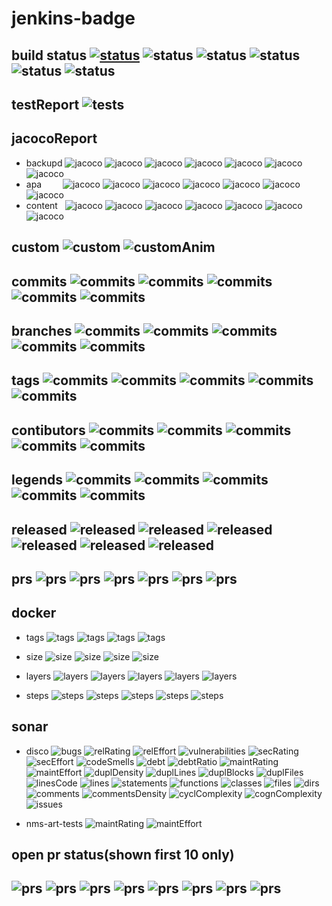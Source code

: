 # jenkins-badge

build status
[![status](https://nmccloudvm544.ftc.hpeswlab.net:8888/status/hello-craft-master-pull-requests/last "craft-master-pr")](https://nnmjenkins.ftc.hpeswlab.net:8443/jenkins/view/Trunk/job/nom-content-master/lastBuild/)
![status](https://nmccloudvm544.ftc.hpeswlab.net:8888/status/nms-disco-master/last "disco-master")
![status](https://nmccloudvm544.ftc.hpeswlab.net:8888/status/nms-apa-master-pr/now "apa-master-pr")
![status](https://nmccloudvm544.ftc.hpeswlab.net:8888/status/nom-content-master/now "nom-content-master")
![status](https://nmccloudvm544.ftc.hpeswlab.net:8888/status/legacy-na-bat-bundle-runner-master/now "legacy-na-bat-master")
![status](https://nmccloudvm544.ftc.hpeswlab.net:8888/status/nnmUI-master/now "nnm-ui-master")
---
testReport
 ![tests](https://nmccloudvm544.ftc.hpeswlab.net:8888/testReport/nms-disco-master "disco-master-tests")
---
## jacocoReport  
* backupd
![jacoco](https://nmccloudvm544.ftc.hpeswlab.net:8888/jacoco/itom-backupd-master "itom-backupd-master-overall-3avg")
![jacoco](https://nmccloudvm544.ftc.hpeswlab.net:8888/jacoco/itom-backupd-master/instruction "itom-backupd-master-ins")
![jacoco](https://nmccloudvm544.ftc.hpeswlab.net:8888/jacoco/itom-backupd-master/branch "itom-backupd-master-branch")
![jacoco](https://nmccloudvm544.ftc.hpeswlab.net:8888/jacoco/itom-backupd-master/complexity "itom-backupd-master-compl")
![jacoco](https://nmccloudvm544.ftc.hpeswlab.net:8888/jacoco/itom-backupd-master/line "itom-backupd-master-line")
![jacoco](https://nmccloudvm544.ftc.hpeswlab.net:8888/jacoco/itom-backupd-master/method "itom-backupd-master-method")
![jacoco](https://nmccloudvm544.ftc.hpeswlab.net:8888/jacoco/itom-backupd-master/class "itom-backupd-master-class")  
* apa &ensp; &ensp; &nbsp; 
![jacoco](https://nmccloudvm544.ftc.hpeswlab.net:8888/jacoco/nms-apa-master "nms-apa-master-overall-3avg")
![jacoco](https://nmccloudvm544.ftc.hpeswlab.net:8888/jacoco/nms-apa-master/instruction "nms-apa-master-ins")
![jacoco](https://nmccloudvm544.ftc.hpeswlab.net:8888/jacoco/nms-apa-master/branch "nms-apa-master-branch")
![jacoco](https://nmccloudvm544.ftc.hpeswlab.net:8888/jacoco/nms-apa-master/complexity "nms-apa-master-compl")
![jacoco](https://nmccloudvm544.ftc.hpeswlab.net:8888/jacoco/nms-apa-master/line "nms-apa-master-line")
![jacoco](https://nmccloudvm544.ftc.hpeswlab.net:8888/jacoco/nms-apa-master/method "nms-apa-master-method")
![jacoco](https://nmccloudvm544.ftc.hpeswlab.net:8888/jacoco/nms-apa-master/class "nms-apa-master-class")
* content &nbsp; 
![jacoco](https://nmccloudvm544.ftc.hpeswlab.net:8888/jacoco/nom-content-master "nom-content-master-overall-3avg")
![jacoco](https://nmccloudvm544.ftc.hpeswlab.net:8888/jacoco/nom-content-master/instruction "nom-content-master-ins")
![jacoco](https://nmccloudvm544.ftc.hpeswlab.net:8888/jacoco/nom-content-master/branch "nom-content-master-branch")
![jacoco](https://nmccloudvm544.ftc.hpeswlab.net:8888/jacoco/nom-content-master/complexity "nom-content-master-compl")
![jacoco](https://nmccloudvm544.ftc.hpeswlab.net:8888/jacoco/nom-content-master/line "nom-content-master-line")
![jacoco](https://nmccloudvm544.ftc.hpeswlab.net:8888/jacoco/nom-content-master/method "nom-content-master-method")
![jacoco](https://nmccloudvm544.ftc.hpeswlab.net:8888/jacoco/nom-content-master/class "nom-content-master-class")

custom
![custom](https://nmccloudvm544.ftc.hpeswlab.net:8888/custom/hello/world/pink "custom")
![customAnim](https://nmccloudvm544.ftc.hpeswlab.net:8888/custom/hello/My%20world/pink-green "custom anim")
---

commits
![commits](https://nmccloudvm544.ftc.hpeswlab.net:8888/github/hpna-dev/commits "hpna-dev")
![commits](https://nmccloudvm544.ftc.hpeswlab.net:8888/github/nms-apa/commits "nms-apa")
![commits](https://nmccloudvm544.ftc.hpeswlab.net:8888/github/nms-disco/commits "nms-disco")
![commits](https://nmccloudvm544.ftc.hpeswlab.net:8888/github/nom-content/commits "nom-content")
![commits](https://nmccloudvm544.ftc.hpeswlab.net:8888/github/nnmUI/commits "nnmUI")
---

branches
![commits](https://nmccloudvm544.ftc.hpeswlab.net:8888/github/hpna-dev/branches "hpna-dev")
![commits](https://nmccloudvm544.ftc.hpeswlab.net:8888/github/nms-apa/branches "nms-apa")
![commits](https://nmccloudvm544.ftc.hpeswlab.net:8888/github/nms-disco/branches "nms-disco")
![commits](https://nmccloudvm544.ftc.hpeswlab.net:8888/github/nom-content/branches "nom-content")
![commits](https://nmccloudvm544.ftc.hpeswlab.net:8888/github/nnmUI/branches "nnmUI")
---

tags
![commits](https://nmccloudvm544.ftc.hpeswlab.net:8888/github/hpna-dev/tags "hpna-dev")
![commits](https://nmccloudvm544.ftc.hpeswlab.net:8888/github/nms-apa/tags "nms-apa")
![commits](https://nmccloudvm544.ftc.hpeswlab.net:8888/github/nms-disco/tags "nms-disco")
![commits](https://nmccloudvm544.ftc.hpeswlab.net:8888/github/nom-content/tags "nom-content")
![commits](https://nmccloudvm544.ftc.hpeswlab.net:8888/github/nnmUI/tags "nnmUI")
---

contibutors
![commits](https://nmccloudvm544.ftc.hpeswlab.net:8888/github/hpna-dev/contributors "hpna-dev")
![commits](https://nmccloudvm544.ftc.hpeswlab.net:8888/github/nms-apa/contributors "nms-apa")
![commits](https://nmccloudvm544.ftc.hpeswlab.net:8888/github/nms-disco/contributors "nms-disco")
![commits](https://nmccloudvm544.ftc.hpeswlab.net:8888/github/nom-content/contributors "nom-content")
![commits](https://nmccloudvm544.ftc.hpeswlab.net:8888/github/nnmUI/contributors "nnmUI")
---

legends
![commits](https://nmccloudvm544.ftc.hpeswlab.net:8888/github/hpna-dev/legends "hpna-dev")
![commits](https://nmccloudvm544.ftc.hpeswlab.net:8888/github/nms-apa/legends "nms-apa")
![commits](https://nmccloudvm544.ftc.hpeswlab.net:8888/github/nms-disco/legends "nms-disco")
![commits](https://nmccloudvm544.ftc.hpeswlab.net:8888/github/nom-content/legends "nom-content")
![commits](https://nmccloudvm544.ftc.hpeswlab.net:8888/github/nnmUI/legends "nnmUI")
---

released
![released](https://nmccloudvm544.ftc.hpeswlab.net:8888/release/itom-backupd-master "itom-backupd")
![released](https://nmccloudvm544.ftc.hpeswlab.net:8888/release/nms-apa-master "nms-apa")
![released](https://nmccloudvm544.ftc.hpeswlab.net:8888/release/nms-disco-master "nms-disco")
![released](https://nmccloudvm544.ftc.hpeswlab.net:8888/release/nom-content-master "nom-content")
![released](https://nmccloudvm544.ftc.hpeswlab.net:8888/release/nnmUI-master "nnmUI")
![released](https://nmccloudvm544.ftc.hpeswlab.net:8888/release/nms-topo-10.4x "nms-topo-10.40x")
---

prs
![prs](https://nmccloudvm544.ftc.hpeswlab.net:8888/github/itom-backupd/prs "itom-backupd")
![prs](https://nmccloudvm544.ftc.hpeswlab.net:8888/github/nms-apa/prs "nms-apa")
![prs](https://nmccloudvm544.ftc.hpeswlab.net:8888/github/nms-disco/prs "nms-disco")
![prs](https://nmccloudvm544.ftc.hpeswlab.net:8888/github/nom-content/prs "nom-content")
![prs](https://nmccloudvm544.ftc.hpeswlab.net:8888/github/nnmUI/prs "nnmUI")
![prs](https://nmccloudvm544.ftc.hpeswlab.net:8888/github/nms-xbat-cat/prs "nms-xbat-cat")
---
## docker
* tags
![tags](https://nmccloudvm544.ftc.hpeswlab.net:8888/docker/nom-dev:nnm-core/tags "dev-nnm-core")
![tags](https://nmccloudvm544.ftc.hpeswlab.net:8888/docker/nom-dev:itom-platform-data-nom/tags "dev-platform-data")
![tags](https://nmccloudvm544.ftc.hpeswlab.net:8888/docker/nom:itom-na-core/tags "na-core")
![tags](https://nmccloudvm544.ftc.hpeswlab.net:8888/docker/nom:itom-bvd-config/tags "bvd-config")  
* size
![size](https://nmccloudvm544.ftc.hpeswlab.net:8888/docker/nom-dev:nnm-core/size "dev-nnm-core")
![size](https://nmccloudvm544.ftc.hpeswlab.net:8888/docker/nom-dev:nnm-image-server-base/size "dev-img-server-base")
![size](https://nmccloudvm544.ftc.hpeswlab.net:8888/docker/nom:craft-squid/size "craft-squid")
![size](https://nmccloudvm544.ftc.hpeswlab.net:8888/docker/nom:superpoller/size "superpoller")  

* layers
![layers](https://nmccloudvm544.ftc.hpeswlab.net:8888/docker/nom-dev:nnm-core/layers "dev-nnm-core")
![layers](https://nmccloudvm544.ftc.hpeswlab.net:8888/docker/nom-dev:nom-update-image/layers "dev-nom-update-image")
![layers](https://nmccloudvm544.ftc.hpeswlab.net:8888/docker/nom-dev:nnm-image-trapd/layers "dev-nnm-trapd")
![layers](https://nmccloudvm544.ftc.hpeswlab.net:8888/docker/nom:craft-squid/layers "craft-squid")
![layers](https://nmccloudvm544.ftc.hpeswlab.net:8888/docker/nom:itom-na-tftp-server/layers "na-tftp-server")  

* steps
![steps](https://nmccloudvm544.ftc.hpeswlab.net:8888/docker/nom-dev:nnm-core/steps "dev-nnm-core")
![steps](https://nmccloudvm544.ftc.hpeswlab.net:8888/docker/nom-dev:nom-update-image/steps "dev-nom-update-image")
![steps](https://nmccloudvm544.ftc.hpeswlab.net:8888/docker/nom-dev:nnm-image-trapd/steps "dev-nnm-trapd")
![steps](https://nmccloudvm544.ftc.hpeswlab.net:8888/docker/nom:craft-squid/steps "craft-squid")
![steps](https://nmccloudvm544.ftc.hpeswlab.net:8888/docker/nom:itom-na-tftp-server/steps "na-tftp-server")  

## sonar
* disco
![bugs](https://nmccloudvm544.ftc.hpeswlab.net:8888/sonar/com.hp.ov.nms.disco:disco:master/bugs)
![relRating](https://nmccloudvm544.ftc.hpeswlab.net:8888/sonar/com.hp.ov.nms.disco:disco:master/relRating)
![relEffort](https://nmccloudvm544.ftc.hpeswlab.net:8888/sonar/com.hp.ov.nms.disco:disco:master/relEffort)
![vulnerabilities](https://nmccloudvm544.ftc.hpeswlab.net:8888/sonar/com.hp.ov.nms.disco:disco:master/vulnerabilities)
![secRating](https://nmccloudvm544.ftc.hpeswlab.net:8888/sonar/com.hp.ov.nms.disco:disco:master/secRating)
![secEffort](https://nmccloudvm544.ftc.hpeswlab.net:8888/sonar/com.hp.ov.nms.disco:disco:master/secEffort)
![codeSmells](https://nmccloudvm544.ftc.hpeswlab.net:8888/sonar/com.hp.ov.nms.disco:disco:master/codeSmells)
![debt](https://nmccloudvm544.ftc.hpeswlab.net:8888/sonar/com.hp.ov.nms.disco:disco:master/debt)
![debtRatio](https://nmccloudvm544.ftc.hpeswlab.net:8888/sonar/com.hp.ov.nms.disco:disco:master/debtRatio)
![maintRating](https://nmccloudvm544.ftc.hpeswlab.net:8888/sonar/com.hp.ov.nms.disco:disco:master/maintRating)
![maintEffort](https://nmccloudvm544.ftc.hpeswlab.net:8888/sonar/com.hp.ov.nms.disco:disco:master/maintEffort)
![duplDensity](https://nmccloudvm544.ftc.hpeswlab.net:8888/sonar/com.hp.ov.nms.disco:disco:master/duplDensity)
![duplLines](https://nmccloudvm544.ftc.hpeswlab.net:8888/sonar/com.hp.ov.nms.disco:disco:master/duplLines)
![duplBlocks](https://nmccloudvm544.ftc.hpeswlab.net:8888/sonar/com.hp.ov.nms.disco:disco:master/duplBlocks)
![duplFiles](https://nmccloudvm544.ftc.hpeswlab.net:8888/sonar/com.hp.ov.nms.disco:disco:master/duplFiles)
![linesCode](https://nmccloudvm544.ftc.hpeswlab.net:8888/sonar/com.hp.ov.nms.disco:disco:master/linesCode)
![lines](https://nmccloudvm544.ftc.hpeswlab.net:8888/sonar/com.hp.ov.nms.disco:disco:master/lines)
![statements](https://nmccloudvm544.ftc.hpeswlab.net:8888/sonar/com.hp.ov.nms.disco:disco:master/statements)
![functions](https://nmccloudvm544.ftc.hpeswlab.net:8888/sonar/com.hp.ov.nms.disco:disco:master/functions)
![classes](https://nmccloudvm544.ftc.hpeswlab.net:8888/sonar/com.hp.ov.nms.disco:disco:master/classes)
![files](https://nmccloudvm544.ftc.hpeswlab.net:8888/sonar/com.hp.ov.nms.disco:disco:master/files)
![dirs](https://nmccloudvm544.ftc.hpeswlab.net:8888/sonar/com.hp.ov.nms.disco:disco:master/dirs)
![comments](https://nmccloudvm544.ftc.hpeswlab.net:8888/sonar/com.hp.ov.nms.disco:disco:master/comments)
![commentsDensity](https://nmccloudvm544.ftc.hpeswlab.net:8888/sonar/com.hp.ov.nms.disco:disco:master/commentsDensity)
![cyclComplexity](https://nmccloudvm544.ftc.hpeswlab.net:8888/sonar/com.hp.ov.nms.disco:disco:master/cyclComplexity)
![cognComplexity](https://nmccloudvm544.ftc.hpeswlab.net:8888/sonar/com.hp.ov.nms.disco:disco:master/cognComplexity)
![issues](https://nmccloudvm544.ftc.hpeswlab.net:8888/sonar/com.hp.ov.nms.disco:disco:master/issues)

* nms-art-tests
![maintRating](https://nmccloudvm544.ftc.hpeswlab.net:8888/sonar/com.hp.ov.nms.qa:nms-art-tests:master/maintRating)
![maintEffort](https://nmccloudvm544.ftc.hpeswlab.net:8888/sonar/com.hp.ov.nms.qa:nms-art-tests:master/maintEffort)

## open pr status(shown first 10 only)
![prs](https://nmccloudvm544.ftc.hpeswlab.net:8888/github/itom-backupd/openprs "itom-backupd")
![prs](https://nmccloudvm544.ftc.hpeswlab.net:8888/github/nms-apa/openprs "nms-apa")
![prs](https://nmccloudvm544.ftc.hpeswlab.net:8888/github/nms-disco/openprs "nms-disco")
![prs](https://nmccloudvm544.ftc.hpeswlab.net:8888/github/nom-content/openprs "nom-content")
![prs](https://nmccloudvm544.ftc.hpeswlab.net:8888/github/nnmUI/openprs "nnmUI")
![prs](https://nmccloudvm544.ftc.hpeswlab.net:8888/github/nms-xbat-cat/openprs "nms-xbat-cat")
![prs](https://nmccloudvm544.ftc.hpeswlab.net:8888/github/nnm-snmp-traps/openprs "nnm-snmp-traps")
![prs](https://nmccloudvm544.ftc.hpeswlab.net:8888/github/nom-mpc/openprs "nom-mpc")
---
